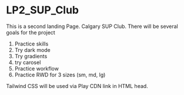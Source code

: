 # LP2_SUP_Club

This is a second landing Page. Calgary SUP Club. 
There will be several goals for the project 

1. Practice skills
2. Try dark mode
3. Try gradients
4. try carosel
5. Practice workflow 
6. Practice RWD for 3 sizes (sm, md, lg)

Tailwind CSS will be used via Play CDN link in HTML head.


